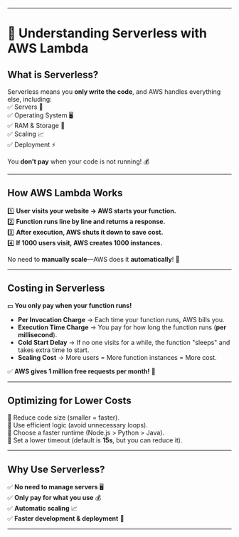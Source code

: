 
---

# **🚀 Understanding Serverless with AWS Lambda**  

## **What is Serverless?**  
Serverless means you **only write the code**, and AWS handles everything else, including:  
✅ Servers 🚀  
✅ Operating System 🖥️  
✅ RAM & Storage 💾  
✅ Scaling 📈  
✅ Deployment ⚡  

You **don’t pay** when your code is not running! 💰  

---

## **How AWS Lambda Works**  
1️⃣ **User visits your website → AWS starts your function.**  
2️⃣ **Function runs line by line and returns a response.**  
3️⃣ **After execution, AWS shuts it down to save cost.**  
4️⃣ **If 1000 users visit, AWS creates 1000 instances.**  

No need to **manually scale**—AWS does it **automatically**! 🔄  

---

## **Costing in Serverless**  
💵 **You only pay when your function runs!**  

- **Per Invocation Charge** → Each time your function runs, AWS bills you.  
- **Execution Time Charge** → You pay for how long the function runs (**per millisecond**).  
- **Cold Start Delay** → If no one visits for a while, the function "sleeps" and takes extra time to start.  
- **Scaling Cost** → More users = More function instances = More cost.  

✅ **AWS gives 1 million free requests per month!** 🎉  

---

## **Optimizing for Lower Costs**  
🔹 Reduce code size (smaller = faster).  
🔹 Use efficient logic (avoid unnecessary loops).  
🔹 Choose a faster runtime (Node.js > Python > Java).  
🔹 Set a lower timeout (default is **15s**, but you can reduce it).  

---

## **Why Use Serverless?**  
✅ **No need to manage servers** 🖥️  
✅ **Only pay for what you use** 💰  
✅ **Automatic scaling** 📈  
✅ **Faster development & deployment** 🚀  

---
